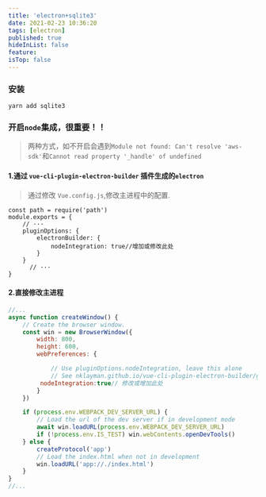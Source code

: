 ```yaml
---
title: 'electron+sqlite3'
date: 2021-02-23 10:36:20
tags: [electron]
published: true
hideInList: false
feature: 
isTop: false
---
```

### 安装
```
yarn add sqlite3
```

### 开启`node`集成，很重要！！
> 两种方式，如不开启会遇到`Module not found: Can't resolve 'aws-sdk'`和`Cannot read property '_handle' of undefined`

#### 1.通过 `vue-cli-plugin-electron-builder` 插件生成的`electron`
> 通过修改 `Vue.config.js`,修改主进程中的配置.

```
const path = require('path')
module.exports = {
    // ···
    pluginOptions: {
        electronBuilder: {
            nodeIntegration: true//增加或修改此处
        }
    }
      // ···
}

```
#### 2.直接修改主进程
```js
//...
async function createWindow() {
    // Create the browser window.
    const win = new BrowserWindow({
        width: 800,
        height: 600,
        webPreferences: {

            // Use pluginOptions.nodeIntegration, leave this alone
            // See nklayman.github.io/vue-cli-plugin-electron-builder/guide/security.html#node-integration for more info
         nodeIntegration:true// 修改或增加此处
        }
    })

    if (process.env.WEBPACK_DEV_SERVER_URL) {
        // Load the url of the dev server if in development mode
        await win.loadURL(process.env.WEBPACK_DEV_SERVER_URL)
        if (!process.env.IS_TEST) win.webContents.openDevTools()
    } else {
        createProtocol('app')
        // Load the index.html when not in development
        win.loadURL('app://./index.html')
    }
}
//...
```